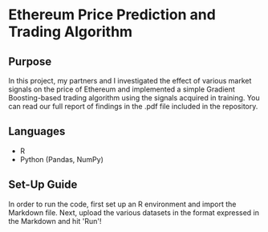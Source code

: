 # Ethereum Price Prediction and Trading Algorithm
## Purpose
In this project, my partners and I investigated the effect of various market signals on the price of Ethereum and implemented a simple Gradient Boosting-based trading algorithm using the signals acquired in training. You can read our full report of findings in the .pdf file included in the repository.
## Languages
- R
- Python (Pandas, NumPy)
## Set-Up Guide
In order to run the code, first set up an R environment and import the Markdown file. Next, upload the various datasets in the format expressed in the Markdown and hit 'Run'!
